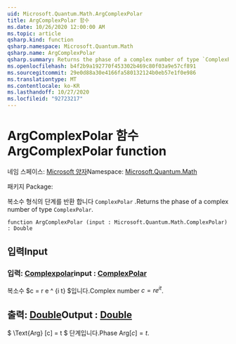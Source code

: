 ```yaml
---
uid: Microsoft.Quantum.Math.ArgComplexPolar
title: ArgComplexPolar 함수
ms.date: 10/26/2020 12:00:00 AM
ms.topic: article
qsharp.kind: function
qsharp.namespace: Microsoft.Quantum.Math
qsharp.name: ArgComplexPolar
qsharp.summary: Returns the phase of a complex number of type `ComplexPolar`.
ms.openlocfilehash: b4f2b9a192770f453302b469c80f03a9e57cf891
ms.sourcegitcommit: 29e0d88a30e4166fa580132124b0eb57e1f0e986
ms.translationtype: MT
ms.contentlocale: ko-KR
ms.lasthandoff: 10/27/2020
ms.locfileid: "92723217"
---
```

# <a name="argcomplexpolar-function"></a><span data-ttu-id="669ab-102">ArgComplexPolar 함수</span><span class="sxs-lookup"><span data-stu-id="669ab-102">ArgComplexPolar function</span></span>

<span data-ttu-id="669ab-103">네임 스페이스: [Microsoft 양자](xref:Microsoft.Quantum.Math)</span><span class="sxs-lookup"><span data-stu-id="669ab-103">Namespace: [Microsoft.Quantum.Math](xref:Microsoft.Quantum.Math)</span></span>

<span data-ttu-id="669ab-104">패키지 [](https://nuget.org/packages/)</span><span class="sxs-lookup"><span data-stu-id="669ab-104">Package: [](https://nuget.org/packages/)</span></span>


<span data-ttu-id="669ab-105">복소수 형식의 단계를 반환 합니다 `ComplexPolar` .</span><span class="sxs-lookup"><span data-stu-id="669ab-105">Returns the phase of a complex number of type `ComplexPolar`.</span></span>

```qsharp
function ArgComplexPolar (input : Microsoft.Quantum.Math.ComplexPolar) : Double
```


## <a name="input"></a><span data-ttu-id="669ab-106">입력</span><span class="sxs-lookup"><span data-stu-id="669ab-106">Input</span></span>

### <a name="input--complexpolar"></a><span data-ttu-id="669ab-107">입력: [Complexpolar](xref:Microsoft.Quantum.Math.ComplexPolar)</span><span class="sxs-lookup"><span data-stu-id="669ab-107">input : [ComplexPolar](xref:Microsoft.Quantum.Math.ComplexPolar)</span></span>

<span data-ttu-id="669ab-108">복소수 $c = r e ^ {i t} $입니다.</span><span class="sxs-lookup"><span data-stu-id="669ab-108">Complex number $c = r e^{i t}$.</span></span>



## <a name="output--double"></a><span data-ttu-id="669ab-109">출력: [Double](xref:microsoft.quantum.lang-ref.double)</span><span class="sxs-lookup"><span data-stu-id="669ab-109">Output : [Double](xref:microsoft.quantum.lang-ref.double)</span></span>

<span data-ttu-id="669ab-110">$ \Text{Arg} [c] = t $ 단계입니다.</span><span class="sxs-lookup"><span data-stu-id="669ab-110">Phase $\text{Arg}[c] = t$.</span></span>